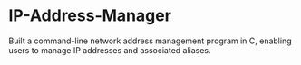 # IP-Address-Manager
Built a command-line network address management program in C, enabling users to manage IP addresses and associated aliases. 
